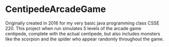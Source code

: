 # CentipedeArcadeGame

Originally created in 2016 for my very basic java programming class CSSE 220. 
This project when run simulates 5 levels of the arcade game centipede, complete with the actual centipede,
but also includes monsters like the scorpion and the spider who appear randomly throughout the game. 

